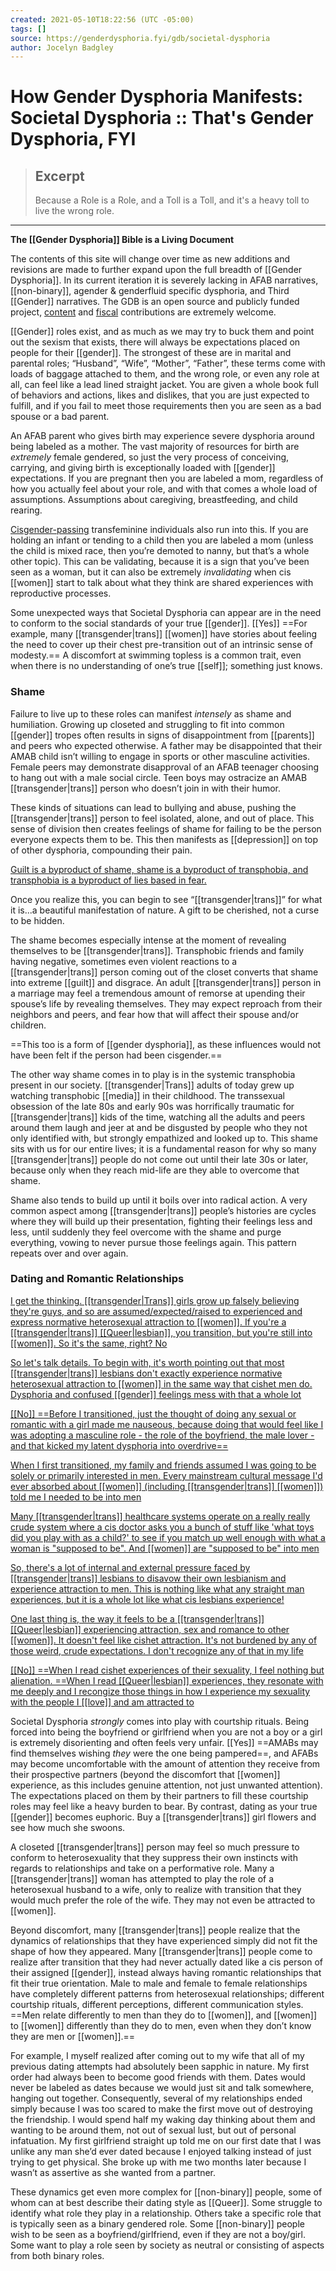 ```yaml
---
created: 2021-05-10T18:22:56 (UTC -05:00)
tags: []
source: https://genderdysphoria.fyi/gdb/societal-dysphoria
author: Jocelyn Badgley
---
```


# How Gender Dysphoria Manifests: Societal Dysphoria :: That's Gender Dysphoria, FYI

> ## Excerpt
> Because a Role is a Role, and a Toll is a Toll, and it's a heavy toll to live the wrong role.

---
**The [[Gender Dysphoria]] Bible is a Living Document**

The contents of this site will change over time as new additions and revisions are made to further expand upon the full breadth of [[Gender Dysphoria]]. In its current iteration it is severely lacking in AFAB narratives, [[non-binary]], agender & genderfluid specific dysphoria, and Third [[Gender]] narratives. The GDB is an open source and publicly funded project, [content](https://github.com/GenderDysphoria/GenderDysphoria.fyi) and [fiscal](https://patreon.com/curvyandtrans) contributions are extremely welcome.

[[Gender]] roles exist, and as much as we may try to buck them and point out the sexism that exists, there will always be expectations placed on people for their [[gender]]. The strongest of these are in marital and parental roles; “Husband”, “Wife”, “Mother”, “Father”, these terms come with loads of baggage attached to them, and the wrong role, or even any role at all, can feel like a lead lined straight jacket. You are given a whole book full of behaviors and actions, likes and dislikes, that you are just expected to fulfill, and if you fail to meet those requirements then you are seen as a bad spouse or a bad parent.

An AFAB parent who gives birth may experience severe dysphoria around being labeled as a mother. The vast majority of resources for birth are _extremely_ female gendered, so just the very process of conceiving, carrying, and giving birth is exceptionally loaded with [[gender]] expectations. If you are pregnant then you are labeled a mom, regardless of how you actually feel about your role, and with that comes a whole load of assumptions. Assumptions about caregiving, breastfeeding, and child rearing.

[Cisgender-passing](https://en.wikipedia.org/wiki/Passing_(gender)) transfeminine individuals also run into this. If you are holding an infant or tending to a child then you are labeled a mom (unless the child is mixed race, then you’re demoted to nanny, but that’s a whole other topic). This can be validating, because it is a sign that you’ve been seen as a woman, but it can also be extremely _invalidating_ when cis [[women]] start to talk about what they think are shared experiences with reproductive processes.

Some unexpected ways that Societal Dysphoria can appear are in the need to conform to the social standards of your true [[gender]]. [[Yes]] ==For example, many [[transgender|trans]] [[women]] have stories about feeling the need to cover up their chest pre-transition out of an intrinsic sense of modesty.== A discomfort at swimming topless is a common trait, even when there is no understanding of one’s true [[self]]; something just knows.

### Shame 
Failure to live up to these roles can manifest _intensely_ as shame and humiliation. Growing up closeted and struggling to fit into common [[gender]] tropes often results in signs of disappointment from [[parents]] and peers who expected otherwise. A father may be disappointed that their AMAB child isn’t willing to engage in sports or other masculine activities. Female peers may demonstrate disapproval of an AFAB teenager choosing to hang out with a male social circle. Teen boys may ostracize an AMAB [[transgender|trans]] person who doesn’t join in with their humor.

These kinds of situations can lead to bullying and abuse, pushing the [[transgender|trans]] person to feel isolated, alone, and out of place. This sense of division then creates feelings of shame for failing to be the person everyone expects them to be. This then manifests as [[depression]] on top of other dysphoria, compounding their pain.

[Guilt is a byproduct of shame, shame is a byproduct of transphobia, and transphobia is a byproduct of lies based in fear.
](https://twitter.com/Emmy_Zje/status/1201138482569195526)

Once you realize this, you can begin to see “[[transgender|trans]]” for what it is...a beautiful manifestation of nature. A gift to be cherished, not a curse to be hidden.

The shame becomes especially intense at the moment of revealing themselves to be [[transgender|trans]]. Transphobic friends and family having negative, sometimes even violent reactions to a [[transgender|trans]] person coming out of the closet converts that shame into extreme [[guilt]] and disgrace. An adult [[transgender|trans]] person in a marriage may feel a tremendous amount of remorse at upending their spouse’s life by revealing themselves. They may expect reproach from their neighbors and peers, and fear how that will affect their spouse and/or children.

==This too is a form of [[gender dysphoria]], as these influences would not have been felt if the person had been cisgender.==

The other way shame comes in to play is in the systemic transphobia present in our society. [[transgender|Trans]] adults of today grew up watching transphobic [[media]] in their childhood. The transsexual obsession of the late 80s and early 90s was horrifically traumatic for [[transgender|trans]] kids of the time, watching all the adults and peers around them laugh and jeer at and be disgusted by people who they not only identified with, but strongly empathized and looked up to. This shame sits with us for our entire lives; it is a fundamental reason for why so many [[transgender|trans]] people do not come out until their late 30s or later, because only when they reach mid-life are they able to overcome that shame.

Shame also tends to build up until it boils over into radical action. A very common aspect among [[transgender|trans]] people’s histories are cycles where they will build up their presentation, fighting their feelings less and less, until suddenly they feel overcome with the shame and purge everything, vowing to never pursue those feelings again. This pattern repeats over and over again.

### Dating and Romantic Relationships 
[I get the thinking. [[transgender|Trans]] girls grow up falsely believing they're guys, and so are assumed/expected/raised to experienced and express normative heterosexual attraction to [[women]]. If you're a [[transgender|trans]] [[Queer|lesbian]], you transition, but you're still into [[women]]. So it's the same, right? No
](https://twitter.com/Adoratrix/status/1216109204093722630)

[So let's talk details. To begin with, it's worth pointing out that most [[transgender|trans]] lesbians don't exactly experience normative heterosexual attraction to [[women]] in the same way that cishet men do. Dysphoria and confused [[gender]] feelings mess with that a whole lot
](https://twitter.com/Adoratrix/status/1216109206509694979)

[[[No]] ==Before I transitioned, just the thought of doing any sexual or romantic with a girl made me nauseous, because doing that would feel like I was adopting a masculine role - the role of the boyfriend, the male lover - and that kicked my latent dysphoria into overdrive==
](https://twitter.com/Adoratrix/status/1216109207671508992)

[When I first transitioned, my family and friends assumed I was going to be solely or primarily interested in men. Every mainstream cultural message I'd ever absorbed about [[women]] (including [[transgender|trans]] [[women]]) told me I needed to be into men
](https://twitter.com/Adoratrix/status/1216109214994747393)

[Many [[transgender|trans]] healthcare systems operate on a really really crude system where a cis doctor asks you a bunch of stuff like 'what toys did you play with as a child?' to see if you match up well enough with what a woman is "supposed to be". And [[women]] are "supposed to be" into men
](https://twitter.com/Adoratrix/status/1216110299285200896)

[So, there's a lot of internal and external pressure faced by [[transgender|trans]] lesbians to disavow their own lesbianism and experience attraction to men. This is nothing like what any straight man experiences, but it is a whole lot like what cis lesbians experience!
](https://twitter.com/Adoratrix/status/1216110666626555904)

[One last thing is, the way it feels to be a [[transgender|trans]] [[Queer|lesbian]] experiencing attraction, sex and romance to other [[women]]. It doesn't feel like cishet attraction. It's not burdened by any of those weird, crude expectations. I don't recognize any of that in my life
](https://twitter.com/Adoratrix/status/1216111083997605888)

[[[No]] ==When I read cishet experiences of their sexuality, I feel nothing but alienation. ==When I read [[Queer|lesbian]] experiences, they resonate with me deeply and I recongize those things in how I experience my sexuality with the people I [[love]] and am attracted to
](https://twitter.com/Adoratrix/status/1216112014411599877)

Societal Dysphoria _strongly_ comes into play with courtship rituals. Being forced into being the boyfriend or girlfriend when you are not a boy or a girl is extremely disorienting and often feels very unfair. [[Yes]] ==AMABs may find themselves wishing _they_ were the one being pampered==, and AFABs may become uncomfortable with the amount of attention they receive from their prospective partners (beyond the discomfort that [[women]] experience, as this includes genuine attention, not just unwanted attention). The expectations placed on them by their partners to fill these courtship roles may feel like a heavy burden to bear. By contrast, dating as your true [[gender]] becomes euphoric. Buy a [[transgender|trans]] girl flowers and see how much she swoons.

A closeted [[transgender|trans]] person may feel so much pressure to conform to heterosexuality that they suppress their own instincts with regards to relationships and take on a performative role. Many a [[transgender|trans]] woman has attempted to play the role of a heterosexual husband to a wife, only to realize with transition that they would much prefer the role of the wife. They may not even be attracted to [[women]].

Beyond discomfort, many [[transgender|trans]] people realize that the dynamics of relationships that they have experienced simply did not fit the shape of how they appeared. Many [[transgender|trans]] people come to realize after transition that they had never actually dated like a cis person of their assigned [[gender]], instead always having romantic relationships that fit their true orientation. Male to male and female to female relationships have completely different patterns from heterosexual relationships; different courtship rituals, different perceptions, different communication styles. ==Men relate differently to men than they do to [[women]], and [[women]] to [[women]] differently than they do to men, even when they don’t know they are men or [[women]].==

For example, I myself realized after coming out to my wife that all of my previous dating attempts had absolutely been sapphic in nature. My first order had always been to become good friends with them. Dates would never be labeled as dates because we would just sit and talk somewhere, hanging out together. Consequently, several of my relationships ended simply because I was too scared to make the first move out of destroying the friendship. I would spend half my waking day thinking about them and wanting to be around them, not out of sexual lust, but out of personal infatuation. My first girlfriend straight up told me on our first date that I was unlike any man she’d ever dated because I enjoyed talking instead of just trying to get physical. She broke up with me two months later because I wasn’t as assertive as she wanted from a partner.

These dynamics get even more complex for [[non-binary]] people, some of whom can at best describe their dating style as [[Queer]]. Some struggle to identify what role they play in a relationship. Others take a specific role that is typically seen as a binary gendered role. Some [[non-binary]] people wish to be seen as a boyfriend/girlfriend, even if they are not a boy/girl. Some want to play a role seen by society as neutral or consisting of aspects from both binary roles.

